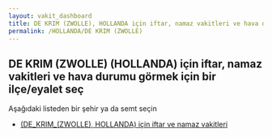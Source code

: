 ```yaml
---
layout: vakit_dashboard
title: DE KRIM (ZWOLLE), HOLLANDA için iftar, namaz vakitleri ve hava durumu - ilçe/eyalet seç
permalink: /HOLLANDA/DE KRIM (ZWOLLE)
---
```


## DE KRIM (ZWOLLE) (HOLLANDA) için iftar, namaz vakitleri ve hava durumu  görmek için bir ilçe/eyalet seç

Aşağıdaki listeden bir şehir ya da semt seçin

* [ (DE_KRIM_(ZWOLLE), HOLLANDA) için iftar ve namaz vakitleri](/HOLLANDA/DE_KRIM_(ZWOLLE)/)

<script type="text/javascript">
  var GLOBAL_COUNTRY = 'HOLLANDA';
  var GLOBAL_CITY = 'DE KRIM (ZWOLLE)';
  var GLOBAL_STATE = 'DE KRIM (ZWOLLE)';
</script>
